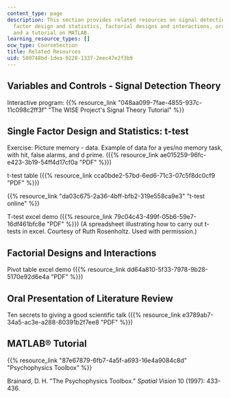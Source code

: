 ```yaml
---
content_type: page
description: This section provides related resources on signal detection theory, single
  factor design and statistics, factorial designs and interactions, oral presentations,
  and a tutorial on MATLAB.
learning_resource_types: []
ocw_type: CourseSection
title: Related Resources
uid: 580748bd-1dea-9228-1337-2eec47e2f3b9
---
```


Variables and Controls - Signal Detection Theory
------------------------------------------------

Interactive program: {{% resource_link "048aa099-7fae-4855-937c-11c098c2ff3f" "The WISE Project's Signal Theory Tutorial" %}}

Single Factor Design and Statistics: t-test
-------------------------------------------

Exercise: Picture memory - data. Example of data for a yes/no memory task, with hit, false alarms, and d prime. ({{% resource_link ae015259-96fc-e423-3b19-54ff4d17cf0a "PDF" %}})

t-test table ({{% resource_link cca0bde2-57bd-6ed6-71c3-07c5f8dc0cf9 "PDF" %}})

{{% resource_link "da03c675-2a36-4bff-bfb2-319e558ca9e3" "t-test online" %}}

T-test excel demo ({{% resource_link 79c04c43-499f-05b6-59e7-16df461bfc8e "PDF" %}}) (A spreadsheet illustrating how to carry out t-tests in excel. Courtesy of Ruth Rosenholtz. Used with permission.)

Factorial Designs and Interactions
----------------------------------

Pivot table excel demo ({{% resource_link dd64a810-5f33-7978-9b28-5170e92d6e4a "PDF" %}})

Oral Presentation of Literature Review
--------------------------------------

Ten secrets to giving a good scientific talk ({{% resource_link e3789ab7-34a5-ac3e-a288-80391b2f7ee8 "PDF" %}})

MATLAB® Tutorial
----------------

{{% resource_link "87e67879-6fb7-4a5f-a693-16e4a9084c8d" "Psychophysics Toolbox" %}}

Brainard, D. H. "The Psychophysics Toolbox." _Spatial Vision_ 10 (1997): 433-436.
